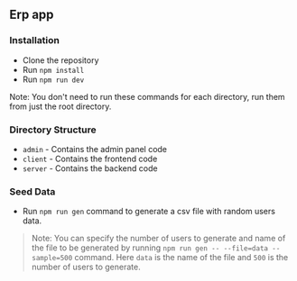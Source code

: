 ## Erp app

### Installation

- Clone the repository
- Run `npm install`
- Run `npm run dev`

Note: You don't need to run these commands for each directory, run them from just the root directory.

### Directory Structure

- `admin` - Contains the admin panel code
- `client` - Contains the frontend code
- `server` - Contains the backend code

### Seed Data

- Run `npm run gen` command to generate a csv file with random users data.

> Note: You can specify the number of users to generate and name of the file to be generated by running `npm run gen -- --file=data --sample=500` command. Here `data` is the name of the file and `500` is the number of users to generate.
